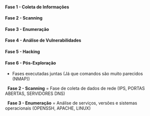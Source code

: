 <h4> Fase 1 - Coleta de Informações </h4>
<h4> Fase 2 - Scanning </h4>
<h4> Fase 3 - Enumeração </h4>
<h4> Fase 4 - Análise de Vulnerabilidades </h4>
<h4> Fase 5 - Hacking </h4>
<h4> Fase 6 - Pós-Exploração </h4> 

- Fases executadas juntas (Já que comandos são muito parecidos (NMAP))

&nbsp;
__Fase 2 - Scanning__ = Fase de coleta de dados de rede (IPS, PORTAS ABERTAS, SERVIDORES DNS)

&nbsp;
__Fase 3 - Enumeração__ = Análise de serviços, versões e sistemas operacionais (OPENSSH, APACHE, LINUX)


